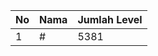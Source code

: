 | No | Nama            | Jumlah Level |
|----|-----------------|--------------|
| 1  | #    |    5381        |
